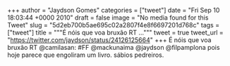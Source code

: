 
+++
author = "Jaydson Gomes"
categories = ["tweet"]
date = "Fri Sep 10 18:03:44 +0000 2010"
draft = false
image = "No media found for this Tweet"
slug = "5d2eb700b5ae695c02a2807f4e8f6697201d768c"
tags = ["tweet"]
title = """É nóis que voa bruxão RT ..."""
tweet = true
tweet_url = "https://twitter.com/jaydson/status/24126125664"
+++
É nóis que voa bruxão RT @camilasan: #FF @mackunaima @jaydson @filpamplona pois hoje parece que engoliram um livro. sábios pedreiros.
